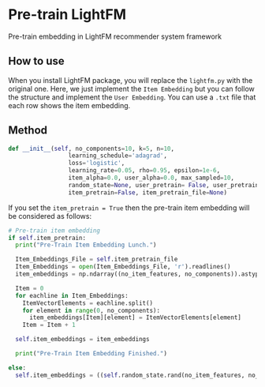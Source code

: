 # Pre-train LightFM
Pre-train embedding in LightFM recommender system framework

## How to use
When you install LightFM package, you will replace the `lightfm.py` with the original one. Here, we just implement the `Item Embedding` but you can follow the structure and implement the `User Embedding`. You can use a `.txt` file that each row shows the item embedding.

## Method

```Python
def __init__(self, no_components=10, k=5, n=10,
                 learning_schedule='adagrad',
                 loss='logistic',
                 learning_rate=0.05, rho=0.95, epsilon=1e-6,
                 item_alpha=0.0, user_alpha=0.0, max_sampled=10,
                 random_state=None, user_pretrain= False, user_pretrain_file=None,
                 item_pretrain=False, item_pretrain_file=None)
```

If you set the `item_pretrain = True` then the pre-train item embedding will be considered as follows:

```Python
# Pre-train item embedding
if self.item_pretrain:
  print("Pre-Train Item Embedding Lunch.")

  Item_Embeddings_File = self.item_pretrain_file
  Item_Embeddings = open(Item_Embeddings_File, 'r').readlines()
  item_embeddings = np.ndarray((no_item_features, no_components)).astype(np.float32)

  Item = 0
  for eachline in Item_Embeddings:
    ItemVectorElements = eachline.split()
    for element in range(0, no_components):
      item_embeddings[Item][element] = ItemVectorElements[element]
    Item = Item + 1

  self.item_embeddings = item_embeddings

  print("Pre-Train Item Embedding Finished.")

else:
  self.item_embeddings = ((self.random_state.rand(no_item_features, no_components) - 0.5) / no_components).astype(np.float32)
```
